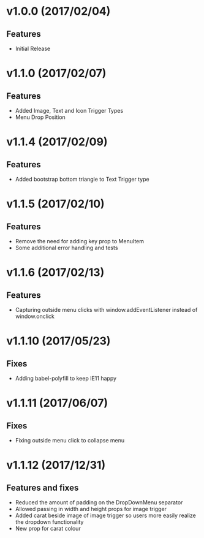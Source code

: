 

<a name="v1.0.0"></a>
# v1.0.0 (2017/02/04)
## Features
* Initial Release

<a name="v1.1.0"></a>
# v1.1.0 (2017/02/07)
## Features
* Added Image, Text and Icon Trigger Types
* Menu Drop Position

<a name="v1.1.4"></a>
# v1.1.4 (2017/02/09)
## Features
* Added bootstrap bottom triangle to Text Trigger type

<a name="v1.1.5"></a>
# v1.1.5 (2017/02/10)
## Features
* Remove the need for adding key prop to MenuItem
* Some additional error handling and tests

<a name="v1.1.6"></a>
# v1.1.6 (2017/02/13)
## Features
* Capturing outside menu clicks with window.addEventListener instead of window.onclick

<a name="v1.1.10"></a>
# v1.1.10 (2017/05/23)
## Fixes
* Adding babel-polyfill to keep IE11 happy

<a name="v1.1.11"></a>
# v1.1.11 (2017/06/07)
## Fixes
* Fixing outside menu click to collapse menu

<a name="v1.1.12"></a>
# v1.1.12 (2017/12/31)
## Features and fixes
* Reduced the amount of padding on the DropDownMenu separator
* Allowed passing in width and height props for image trigger
* Added carat beside image of image trigger so users more easily realize the dropdown functionality
* New prop for carat colour

